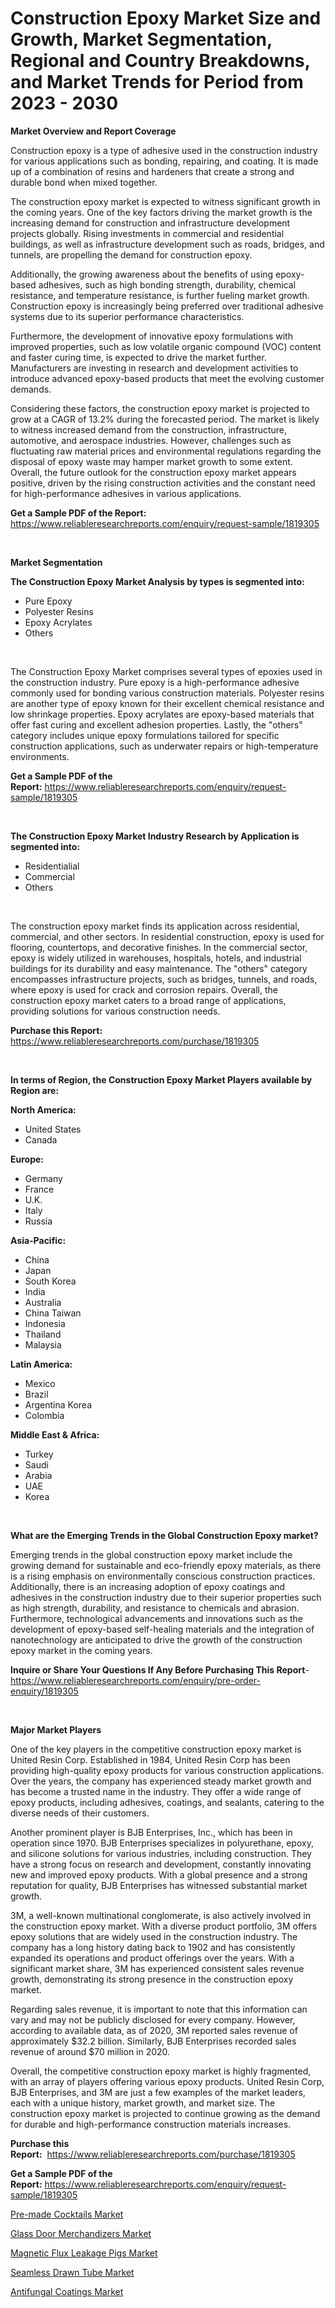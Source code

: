 <p><h1>Construction Epoxy Market Size and Growth, Market Segmentation, Regional and Country Breakdowns, and Market Trends for Period from 2023 -  2030</h1></p><p><strong>Market Overview and Report Coverage</strong></p>
<p><p>Construction epoxy is a type of adhesive used in the construction industry for various applications such as bonding, repairing, and coating. It is made up of a combination of resins and hardeners that create a strong and durable bond when mixed together.</p><p>The construction epoxy market is expected to witness significant growth in the coming years. One of the key factors driving the market growth is the increasing demand for construction and infrastructure development projects globally. Rising investments in commercial and residential buildings, as well as infrastructure development such as roads, bridges, and tunnels, are propelling the demand for construction epoxy.</p><p>Additionally, the growing awareness about the benefits of using epoxy-based adhesives, such as high bonding strength, durability, chemical resistance, and temperature resistance, is further fueling market growth. Construction epoxy is increasingly being preferred over traditional adhesive systems due to its superior performance characteristics.</p><p>Furthermore, the development of innovative epoxy formulations with improved properties, such as low volatile organic compound (VOC) content and faster curing time, is expected to drive the market further. Manufacturers are investing in research and development activities to introduce advanced epoxy-based products that meet the evolving customer demands.</p><p>Considering these factors, the construction epoxy market is projected to grow at a CAGR of 13.2% during the forecasted period. The market is likely to witness increased demand from the construction, infrastructure, automotive, and aerospace industries. However, challenges such as fluctuating raw material prices and environmental regulations regarding the disposal of epoxy waste may hamper market growth to some extent. Overall, the future outlook for the construction epoxy market appears positive, driven by the rising construction activities and the constant need for high-performance adhesives in various applications.</p></p>
<p><strong>Get a Sample PDF of the Report:</strong> <a href="https://www.reliableresearchreports.com/enquiry/request-sample/1819305">https://www.reliableresearchreports.com/enquiry/request-sample/1819305</a></p>
<p>&nbsp;</p>
<p><strong>Market Segmentation</strong></p>
<p><strong>The Construction Epoxy Market Analysis by types is segmented into:</strong></p>
<p><ul><li>Pure Epoxy</li><li>Polyester Resins</li><li>Epoxy Acrylates</li><li>Others</li></ul></p>
<p>&nbsp;</p>
<p><p>The Construction Epoxy Market comprises several types of epoxies used in the construction industry. Pure epoxy is a high-performance adhesive commonly used for bonding various construction materials. Polyester resins are another type of epoxy known for their excellent chemical resistance and low shrinkage properties. Epoxy acrylates are epoxy-based materials that offer fast curing and excellent adhesion properties. Lastly, the "others" category includes unique epoxy formulations tailored for specific construction applications, such as underwater repairs or high-temperature environments.</p></p>
<p><strong>Get a Sample PDF of the Report:</strong>&nbsp;<a href="https://www.reliableresearchreports.com/enquiry/request-sample/1819305">https://www.reliableresearchreports.com/enquiry/request-sample/1819305</a></p>
<p>&nbsp;</p>
<p><strong>The Construction Epoxy Market Industry Research by Application is segmented into:</strong></p>
<p><ul><li>Residentialial</li><li>Commercial</li><li>Others</li></ul></p>
<p>&nbsp;</p>
<p><p>The construction epoxy market finds its application across residential, commercial, and other sectors. In residential construction, epoxy is used for flooring, countertops, and decorative finishes. In the commercial sector, epoxy is widely utilized in warehouses, hospitals, hotels, and industrial buildings for its durability and easy maintenance. The "others" category encompasses infrastructure projects, such as bridges, tunnels, and roads, where epoxy is used for crack and corrosion repairs. Overall, the construction epoxy market caters to a broad range of applications, providing solutions for various construction needs.</p></p>
<p><strong>Purchase this Report:</strong>&nbsp; <a href="https://www.reliableresearchreports.com/purchase/1819305">https://www.reliableresearchreports.com/purchase/1819305</a></p>
<p>&nbsp;</p>
<p><strong>In terms of Region, the Construction Epoxy Market Players available by Region are:</strong></p>
<p>
    <p> <strong> North America: </strong>
        <ul>
            <li>United States</li>
            <li>Canada</li>
        </ul>
        </p> 
    <p> <strong> Europe: </strong>
        <ul>
            <li>Germany</li>
            <li>France</li>
            <li>U.K.</li>
            <li>Italy</li>
            <li>Russia</li>
        </ul>
        </p> 
    <p> <strong> Asia-Pacific: </strong>
        <ul>
            <li>China</li>
            <li>Japan</li>
            <li>South Korea</li>
            <li>India</li>
            <li>Australia</li>
            <li>China Taiwan</li>
            <li>Indonesia</li>
            <li>Thailand</li>
            <li>Malaysia</li>
        </ul>
        </p> 
    <p> <strong> Latin America: </strong>
        <ul>
            <li>Mexico</li>
            <li>Brazil</li>
            <li>Argentina Korea</li>
            <li>Colombia</li>
        </ul>
        </p> 
    <p> <strong> Middle East & Africa: </strong>
        <ul>
            <li>Turkey</li>
            <li>Saudi</li>
            <li>Arabia</li>
            <li>UAE</li>
            <li>Korea</li>
        </ul>
    </p>
    </p>
<p>&nbsp;</p>
<p><strong>What are the Emerging Trends in the Global Construction Epoxy market?</strong></p>
<p><p>Emerging trends in the global construction epoxy market include the growing demand for sustainable and eco-friendly epoxy materials, as there is a rising emphasis on environmentally conscious construction practices. Additionally, there is an increasing adoption of epoxy coatings and adhesives in the construction industry due to their superior properties such as high strength, durability, and resistance to chemicals and abrasion. Furthermore, technological advancements and innovations such as the development of epoxy-based self-healing materials and the integration of nanotechnology are anticipated to drive the growth of the construction epoxy market in the coming years.</p></p>
<p><strong>Inquire or Share Your Questions If Any Before Purchasing This Report</strong>- <a href="https://www.reliableresearchreports.com/enquiry/pre-order-enquiry/1819305">https://www.reliableresearchreports.com/enquiry/pre-order-enquiry/1819305</a></p>
<p>&nbsp;</p>
<p><strong>Major Market Players</strong></p>
<p><p>One of the key players in the competitive construction epoxy market is United Resin Corp. Established in 1984, United Resin Corp has been providing high-quality epoxy products for various construction applications. Over the years, the company has experienced steady market growth and has become a trusted name in the industry. They offer a wide range of epoxy products, including adhesives, coatings, and sealants, catering to the diverse needs of their customers.</p><p>Another prominent player is BJB Enterprises, Inc., which has been in operation since 1970. BJB Enterprises specializes in polyurethane, epoxy, and silicone solutions for various industries, including construction. They have a strong focus on research and development, constantly innovating new and improved epoxy products. With a global presence and a strong reputation for quality, BJB Enterprises has witnessed substantial market growth.</p><p>3M, a well-known multinational conglomerate, is also actively involved in the construction epoxy market. With a diverse product portfolio, 3M offers epoxy solutions that are widely used in the construction industry. The company has a long history dating back to 1902 and has consistently expanded its operations and product offerings over the years. With a significant market share, 3M has experienced consistent sales revenue growth, demonstrating its strong presence in the construction epoxy market.</p><p>Regarding sales revenue, it is important to note that this information can vary and may not be publicly disclosed for every company. However, according to available data, as of 2020, 3M reported sales revenue of approximately $32.2 billion. Similarly, BJB Enterprises recorded sales revenue of around $70 million in 2020.</p><p>Overall, the competitive construction epoxy market is highly fragmented, with an array of players offering various epoxy products. United Resin Corp, BJB Enterprises, and 3M are just a few examples of the market leaders, each with a unique history, market growth, and market size. The construction epoxy market is projected to continue growing as the demand for durable and high-performance construction materials increases.</p></p>
<p><strong>Purchase this Report:</strong>&nbsp;&nbsp;<a href="https://www.reliableresearchreports.com/purchase/1819305">https://www.reliableresearchreports.com/purchase/1819305</a></p>
<p></p>
<p><strong>Get a Sample PDF of the Report:</strong>&nbsp;<a href="https://www.reliableresearchreports.com/enquiry/request-sample/1819305">https://www.reliableresearchreports.com/enquiry/request-sample/1819305</a></p>
<p><p><a href="https://medium.com/@geoanderson1978/pre-made-cocktails-market-outlook-industry-overview-and-forecast-2023-to-2030-92a060f0a1f8">Pre-made Cocktails Market</a></p><p><a href="https://medium.com/@vivianejast/glass-door-merchandizers-market-analysis-and-sze-forecasted-for-period-from-2023-to-2030-94235ef942ee">Glass Door Merchandizers Market</a></p><p><a href="https://medium.com/@donaldortega4f/magnetic-flux-leakage-pigs-market-trends-and-market-analysis-forecasted-for-period-2023-2030-6d3b92053e33">Magnetic Flux Leakage Pigs Market</a></p><p><a href="https://github.com/AKSHATREPORTPRIME/Market-Research-Report-List-1/blob/main/seamless-drawn-tube-market.md">Seamless Drawn Tube Market</a></p><p><a href="https://github.com/lilstefpacute/Market-Research-Report-List-1/blob/main/antifungal-coatings-market.md">Antifungal Coatings Market</a></p></p>